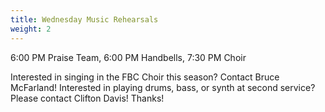 ```yaml
---
title: Wednesday Music Rehearsals
weight: 2
---
```


6:00 PM Praise Team, 6:00 PM Handbells, 7:30 PM Choir




Interested in singing in the FBC Choir this season? Contact Bruce McFarland!
Interested in playing drums, bass, or synth at second service? Please contact Clifton Davis!
Thanks!